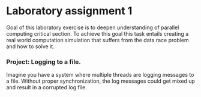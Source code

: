 # Laboratory assignment 1

Goal of this laboratory exercise is to deepen understanding of parallel computing critical section.
To achieve this goal this task entails creating a real world computation simulation that suffers from the data race problem and how to solve it.

### Project: Logging to a file.

Imagine you have a system where multiple threads are logging messages to a file.
Without proper synchronization, the log messages could get mixed up and result in a corrupted log file.

